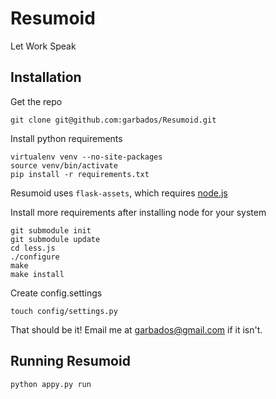 Resumoid
========

Let Work Speak

## Installation
Get the repo

    git clone git@github.com:garbados/Resumoid.git

Install python requirements

    virtualenv venv --no-site-packages
    source venv/bin/activate
    pip install -r requirements.txt

Resumoid uses `flask-assets`, which requires [node.js](http://nodejs.org/#)

Install more requirements after installing node for your system

    git submodule init
    git submodule update
    cd less.js
    ./configure
    make
    make install
    
Create config.settings

    touch config/settings.py

That should be it! Email me at garbados@gmail.com if it isn't.

## Running Resumoid
`python appy.py run`
